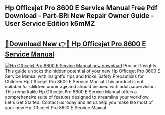 ## Hp Officejet Pro 8600 E Service Manual Free Pdf Download - Part-BRi New Repair Owner Guide - User Service Edition k6mMZ

# <h2><a href="http://bc484.oget.top/?id=Hp+Officejet+Pro+8600+E+Service+Manual">🔗Download New 👉🔴 Hp Officejet Pro 8600 E Service Manual</a></h2>

[![Hp Officejet Pro 8600 E Service Manual new download](https://i.imgur.com/5g1atiW.png)](http://bc484.oget.top/?id=Hp+Officejet+Pro+8600+E+Service+Manual)
Product Insights This guide unlocks the hidden potential of your new Hp Officejet Pro 8600 E Service Manual with insightful tips and tricks. Safety Precautions for Children Hp Officejet Pro 8600 E Service Manual This product is not suitable for children under age and should be used with adult supervision. This remarkable Hp Officejet Pro 8600 E Service Manual offers a comprehensive suite of features designed to streamline your workflow. Let's Get Started! Contact us today and let us help you make the most of your new Hp Officejet Pro 8600 E Service Manual.

